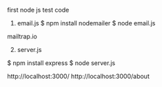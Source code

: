 first node js test code

1. email.js 
$ npm install nodemailer
$ node email.js

mailtrap.io


2. server.js

$ npm install express
$ node server.js

http://localhost:3000/
http://localhost:3000/about


